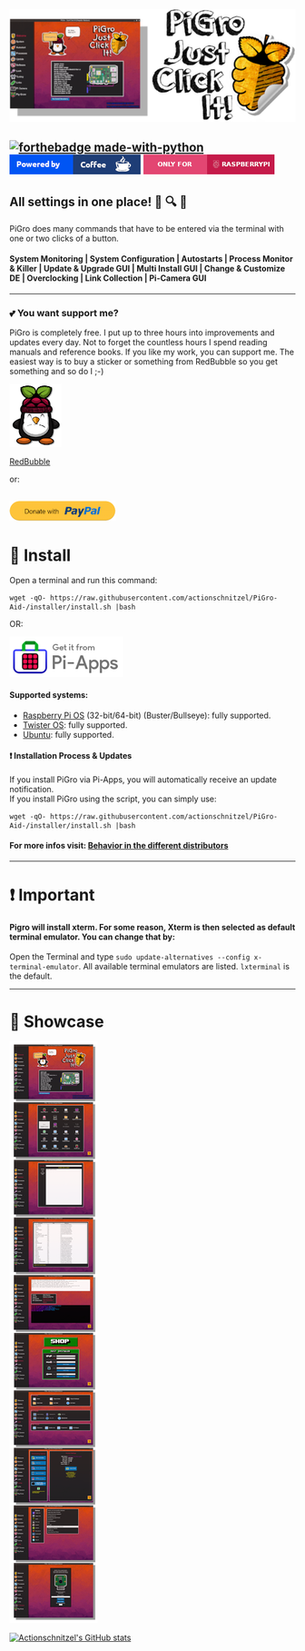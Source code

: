 

![GUI](https://github.com/actionschnitzel/tingsandstuff/blob/main/header_SM.png)

[![forthebadge made-with-python](http://ForTheBadge.com/images/badges/made-with-python.svg)](https://www.python.org/)
![forthebadge made-with-coffee](https://github.com/actionschnitzel/tingsandstuff/blob/main/powered_by_coffee.png)
![forthebadge for-rpi](https://github.com/actionschnitzel/tingsandstuff/blob/main/4rpi.png)
---

## All settings in one place! :key: :mag: :hammer:


PiGro does many commands that have to be entered via the terminal with one or two clicks of a button.

#### System Monitoring | System Configuration | Autostarts | Process Monitor & Killer | Update & Upgrade GUI | Multi Install GUI | Change & Customize DE | Overclocking | Link Collection | Pi-Camera GUI

---
### :two_hearts: You want support me?

PiGro is completely free. I put up to three hours into improvements and updates every day. Not to forget the countless hours I spend reading manuals and reference books. If you like my work, you can support me. The easiest way is to buy a sticker or something from RedBubble so you get something and so do I ;-)

![cute tuxi](https://github.com/actionschnitzel/tingsandstuff/blob/main/smal_tuxi.png)

[RedBubble](https://www.redbubble.com/de/i/sticker/Cute-Tux-von-Actionschnitzel/86197079.EJUG5)    
    
or:    
    
[![badge](https://github.com/actionschnitzel/tingsandstuff/blob/main/PayPal_donation.png?raw=true)](https://www.paypal.com/paypalme/actionschnitzel)    
---
# :floppy_disk: Install

Open a terminal and run this command:

```
wget -qO- https://raw.githubusercontent.com/actionschnitzel/PiGro-Aid-/installer/install.sh |bash
```

OR:

[![badge](https://github.com/Botspot/pi-apps/blob/master/icons/badge-light.png?raw=true)](https://github.com/Botspot/pi-apps)


#### Supported systems:

- [Raspberry Pi OS](https://www.raspberrypi.com/software/operating-systems/) (32-bit/64-bit) (Buster/Bullseye): fully supported.
- [Twister OS](https://twisteros.com/download.html): fully supported.
- [Ubuntu](https://ubuntu.com/download): fully supported.

#### :exclamation: Installation Process & Updates

If you install PiGro via Pi-Apps, you will automatically receive an update notification.  
If you install PiGro using the script, you can simply use:

```
wget -qO- https://raw.githubusercontent.com/actionschnitzel/PiGro-Aid-/installer/install.sh |bash
```

#### For more infos visit: [Behavior in the different distributors](https://github.com/actionschnitzel/PiGro-Aid-/wiki/Behavior-in-the-different-distributors)

---

# :exclamation: Important

#### Pigro will install xterm. For some reason, Xterm is then selected as default terminal emulator. You can change that by:
     
Open the Terminal and type `sudo update-alternatives --config x-terminal-emulator`. All available terminal emulators are listed. `lxterminal` is the default.    

---
# :doughnut: Showcase

![GUI](https://github.com/actionschnitzel/tingsandstuff/blob/main/Stupida_Medusa_Release/8.5.2/1.png)




[![Actionschnitzel's GitHub stats](https://github-readme-stats.vercel.app/api?username=actionschnitzel)](https://github.com/actionschnitzel/github-readme-stats)

